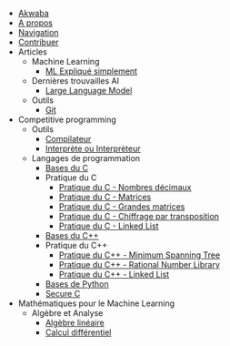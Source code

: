 - [Akwaba](index.md)
- [A propos](about.md)
- [Navigation](navigation.md)
- [Contribuer](support.md)
- Articles
    - Machine Learning
        - [ML Expliqué simplement](articles/ml/ml-explique-simple.md)
    - Dernières trouvailles AI
        - [Large Language Model](articles/news/high-level-llm.md)
    - Outils
        - [Git](articles/tools/git.md)
- Competitive programming
    - Outils
        - [Compilateur](cp/tools/compiler.md)
        - [Interprète ou Interprèteur](cp/tools/interpreter.md)
    - Langages de programmation
        - [Bases du C](cp/programming-lang/c.md)
        - Pratique du C
            - [Pratique du C - Nombres décimaux](cp/programming-lang/action-c/action-c-float.md)
            - [Pratique du C - Matrices](cp/programming-lang/action-c/action-c-matrix.md)
            - [Pratique du C - Grandes matrices](cp/programming-lang/action-c/action-c-big-matrix.md)
            - [Pratique du C - Chiffrage par transposition](cp/programming-lang/action-c/action-c-transposition-ciffer.md)
            - [Pratique du C - Linked List](cp/programming-lang/action-c/action-c-linked-list.md)
        - [Bases du C++](cp/programming-lang/cpp.md)
        - Pratique du C++
            - [Pratique du C++ - Minimum Spanning Tree](cp/programming-lang/action-cpp/action-cpp-mst.md)
            - [Pratique du C++ - Rational Number Library](cp/programming-lang/action-cpp/action-cpp-rational-nb-lib.md)
            - [Pratique du C++ - Linked List](cp/programming-lang/action-cpp/action-cpp-linked-list.md)
        - [Bases de Python](cp/programming-lang/python.md)
        - [Secure C](cp/programming-lang/secure-c.md)
- Mathématiques pour le Machine Learning
    - Algèbre et Analyse
        - [Algèbre linéaire](mml/algebra-analysis/al.md)
        - [Calcul différentiel](mml/algebra-analysis/diff-calculus.md)
